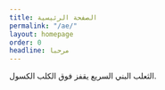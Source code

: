 ```yaml
---
title: الصفحة الرئيسية
permalink: "/ae/"
layout: homepage
order: 0
headline: مرحبا
---
```


الثعلب البني السريع يقفز فوق الكلب الكسول.
